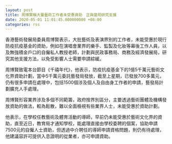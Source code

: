 ```yaml
---
layout: post
title: 周博賢稱大量藝術工作者未受惠資助　正與當局研究支援
date: 2020-05-01 11:01:45.000000000 +08:00
categories: rss
---
```


香港藝術發展局委員周博賢表示，大批藝術及表演界別的工作者，未能受惠於現行防疫抗疫基金的資助，例如在演唱會業界的樂手、監製及化妝等幕後工作人員，以及無強積金戶口的自僱私人教授老師，計劃與民政事務局、商務及經濟發展局，研究其他支援方法，以免受影響人士需要申請綜緩。

周博賢致電本台節目《千禧年代》，他表示，防疫抗疫基金下的1億5千萬元藝術文化界資助計劃，當中5千萬元委託藝發局發放，截至上星期，已發放700多萬元，仍有很多申請在處理中，包括1500個涉及個人及自由身工作者的申請，藝發局計劃擴充人手處理。

周博賢形容業界涉及多個不同範籌，政府按界別區分，主要透過藝術團體及機構發放資助的做法，較為鬆散，難以全面檢視有些業界人士，未能受惠於資助計劃。

他表示，在學校任教藝術及體育活動的導師，早前仍未能受惠於藝術文化界的資助，直至近日，教育局才通知學校，能處理直接由學校委聘的個案，協助申請7500元的自僱人士資助，但透過中介聘任的導師申請資格問題，則仍有待處理，他建議容許可提供入息證明的從業者，亦可申請資助。
